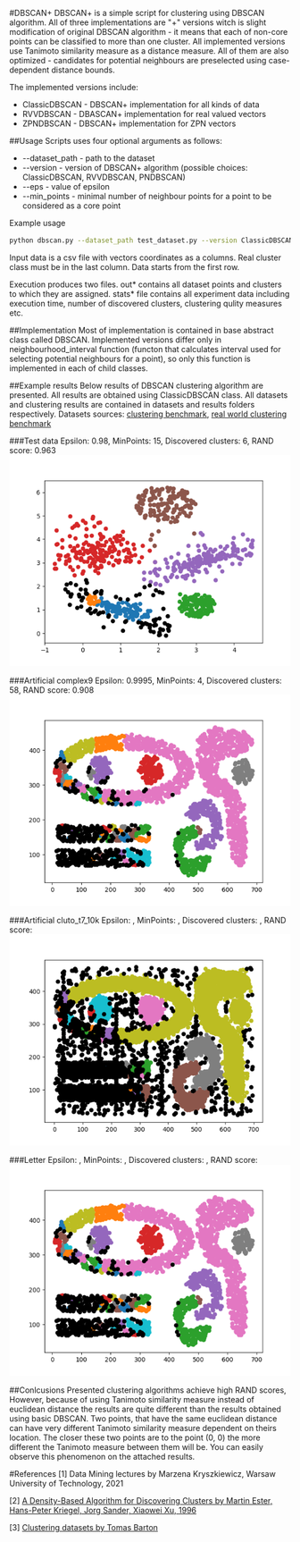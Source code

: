 #DBSCAN+
DBSCAN+ is a simple script for clustering using DBSCAN algorithm. All of three implementations are "+" versions witch is
slight modification of original DBSCAN algorithm - it means that each of non-core points can be classified to more than 
one cluster. All implemented versions use Tanimoto similarity measure as a distance measure. All of them are also
optimized - candidates for potential neighbours are preselected using case-dependent distance bounds.

The implemented versions include:
* ClassicDBSCAN - DBSCAN+ implementation for all kinds of data
* RVVDBSCAN - DBASCAN+ implementation for real valued vectors
* ZPNDBSCAN - DBSCAN+ implementation for ZPN vectors

##Usage
Scripts uses four optional arguments as follows:
* --dataset_path - path to the dataset
* --version - version of DBSCAN+ algorithm (possible choices: ClassicDBSCAN, RVVDBSCAN, PNDBSCAN)
* --eps - value of epsilon
* --min_points - minimal number of neighbour points for a point to be considered as a core point

Example usage

```bash
python dbscan.py --dataset_path test_dataset.py --version ClassicDBSCAN --eps 0.1 --min_points 11
```

Input data is a csv file with vectors coordinates as a columns. Real cluster class must be in the last column. Data
starts from the first row.

Execution produces two files. out* contains all dataset points and clusters to which they are assigned. stats* file
contains all experiment data including execution time, number of discovered clusters, clustering qulity measures etc.

##Implementation
Most of implementation is contained in base abstract class called DBSCAN. Implemented versions differ only in 
neighbourhood_interval function (functon that calculates interval used for selecting potential neighbours for a point),
so only this function is implemented in each of child classes.

##Example results
Below results of DBSCAN clustering algorithm are presented. All results are obtained using ClassicDBSCAN class. All
datasets and clustering results are contained in datasets and results folders respectively. Datasets sources:
[clustering benchmark](https://github.com/deric/clustering-benchmark/tree/master/src/main/resources/datasets/artificial),
[real world clustering benchmark](https://github.com/deric/clustering-benchmark/tree/master/src/main/resources/datasets/real-world)

###Test data
Epsilon: 0.98, MinPoints: 15, Discovered clusters: 6, RAND score: 0.963
![alt text](results/test_data/fig_ClassicDBSCAN_test_data_D2_R849_m15_e0.98.png)

###Artificial complex9
Epsilon: 0.9995, MinPoints: 4, Discovered clusters: 58, RAND score: 0.908
![alt text](results/artificial9/fig_ClassicDBSCAN_artificial9_D2_R3031_m4_e0.9995.png)

###Artificial cluto_t7_10k
Epsilon: , MinPoints: , Discovered clusters: , RAND score: 
![alt text](results/clutot710k/fig_ClassicDBSCAN_clutot710k_D2_R10000_m15_e0.9995.png)

###Letter
Epsilon: , MinPoints: , Discovered clusters: , RAND score: 
![alt text](results/artificial9/fig_ClassicDBSCAN_artificial9_D2_R3031_m4_e0.9995.png)

##Conlcusions
Presented clustering algorithms achieve high RAND scores, However, because of using Tanimoto similarity measure instead
of euclidean distance the results are quite different than the results obtained using basic DBSCAN. Two points, that
have the same euclidean distance can have very different Tanimoto similarity measure dependent on theirs location. The
closer these two points are to the point (0, 0) the more different the Tanimoto measure between them will be. You can
easily observe this phenomenon on the attached results.

#References
[1] Data Mining lectures by Marzena Kryszkiewicz, Warsaw University of Technology, 2021

[2] [A Density-Based Algorithm for Discovering Clusters by Martin Ester, Hans-Peter Kriegel, Jorg Sander, Xiaowei Xu, 1996](https://www.aaai.org/Papers/KDD/1996/KDD96-037.pdf)

[3] [Clustering datasets by Tomas Barton](https://github.com/deric/clustering-benchmark/tree/master/src/main/resources/datasets)
